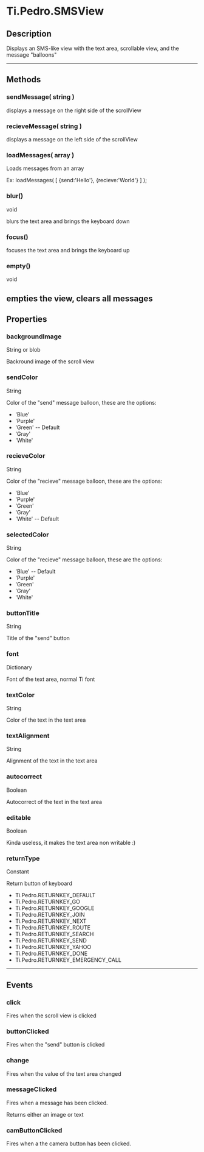 # Ti.Pedro.SMSView

## Description

Displays an SMS-like view with the text area, scrollable view, and the message "balloons"

----
## Methods

### sendMessage( string )

displays a message on the right side of the scrollView
### recieveMessage( string )

displays a message on the left side of the scrollView

### loadMessages( array )

Loads messages from an array

Ex: loadMessages(
		[
			{send:'Hello'},
			{recieve:'World'}
		]
	);

### blur()
void

blurs the text area and brings the keyboard down

### focus()

focuses the text area and brings the keyboard up

### empty()

void

empties the view, clears all messages
----
## Properties

### backgroundImage
String or blob

Backround image of the scroll view

### sendColor
String

Color of the "send" message balloon, these are the options:

- 'Blue'
- 'Purple'
- 'Green' -- Default
- 'Gray'
- 'White'

### recieveColor

String

Color of the "recieve" message balloon, these are the options:

- 'Blue'
- 'Purple'
- 'Green'
- 'Gray'
- 'White' -- Default

### selectedColor

String

Color of the "recieve" message balloon, these are the options:

- 'Blue' -- Default
- 'Purple'
- 'Green'
- 'Gray'
- 'White'

### buttonTitle

String

Title of the "send" button

### font

Dictionary

Font of the text area, normal Ti font

### textColor

String

Color of the text in the text area

### textAlignment

String

Alignment of the text in the text area

### autocorrect

Boolean

Autocorrect of the text in the text area

### editable

Boolean

Kinda useless, it makes the text area non writable :)

### returnType

Constant

Return button of keyboard

- Ti.Pedro.RETURNKEY_DEFAULT
- Ti.Pedro.RETURNKEY_GO
- Ti.Pedro.RETURNKEY_GOOGLE
- Ti.Pedro.RETURNKEY_JOIN
- Ti.Pedro.RETURNKEY_NEXT
- Ti.Pedro.RETURNKEY_ROUTE
- Ti.Pedro.RETURNKEY_SEARCH
- Ti.Pedro.RETURNKEY_SEND
- Ti.Pedro.RETURNKEY_YAHOO
- Ti.Pedro.RETURNKEY_DONE
- Ti.Pedro.RETURNKEY_EMERGENCY_CALL

----
## Events

### click

Fires when the scroll view is clicked

### buttonClicked

Fires when the "send" button is clicked

### change

Fires when the value of the text area changed

### messageClicked

Fires when a message has been clicked.

Returns either an image or text

### camButtonClicked

Fires when a the camera button has been clicked.







